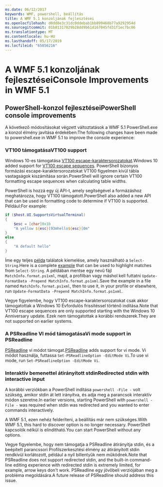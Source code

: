 ```yaml
---
ms.date: 06/12/2017
keywords: WMF, powershell, beállítás
title: A WMF 5.1 konzoljának fejlesztései
ms.openlocfilehash: d0dd8e3c31dc0ddebab1bb899468b77a9292954d
ms.sourcegitcommit: 01b81317029b28dd9b61d167045fd31f1ec7bc06
ms.translationtype: MT
ms.contentlocale: hu-HU
ms.lasthandoff: 05/17/2019
ms.locfileid: "65856216"
---
```

# <a name="console-improvements-in-wmf-51"></a><span data-ttu-id="fc8d8-103">A WMF 5.1 konzoljának fejlesztései</span><span class="sxs-lookup"><span data-stu-id="fc8d8-103">Console Improvements in WMF 5.1</span></span>

## <a name="powershell-console-improvements"></a><span data-ttu-id="fc8d8-104">PowerShell-konzol fejlesztései</span><span class="sxs-lookup"><span data-stu-id="fc8d8-104">PowerShell console improvements</span></span>

<span data-ttu-id="fc8d8-105">A következő módosításokat végzett változtatások a WMF 5.1 PowerShell.exe a konzol élmény javítása érdekében:</span><span class="sxs-lookup"><span data-stu-id="fc8d8-105">The following changes have been made to powershell.exe in WMF 5.1 to improve the console experience:</span></span>

### <a name="vt100-support"></a><span data-ttu-id="fc8d8-106">VT100 támogatása</span><span class="sxs-lookup"><span data-stu-id="fc8d8-106">VT100 support</span></span>

<span data-ttu-id="fc8d8-107">Windows 10-es támogatása [VT100 escape-karaktersorozatokat](/windows/console/console-virtual-terminal-sequences).</span><span class="sxs-lookup"><span data-stu-id="fc8d8-107">Windows 10 added support for [VT100 escape sequences](/windows/console/console-virtual-terminal-sequences).</span></span>
<span data-ttu-id="fc8d8-108">PowerShell bizonyos formázási escape-karaktersorozatokat VT100 figyelmen kívül tábla vastagságok kiszámítása során.</span><span class="sxs-lookup"><span data-stu-id="fc8d8-108">PowerShell will ignore certain VT100 formatting escape sequences when calculating table widths.</span></span>

<span data-ttu-id="fc8d8-109">PowerShell is hozzá egy új API-t, amely segítségével a formázáshoz meghatározza, hogy VT100 támogatott.</span><span class="sxs-lookup"><span data-stu-id="fc8d8-109">PowerShell also added a new API that can be used in formatting code to determine if VT100 is supported.</span></span> <span data-ttu-id="fc8d8-110">Például:</span><span class="sxs-lookup"><span data-stu-id="fc8d8-110">For example:</span></span>

```powershell
if ($host.UI.SupportsVirtualTerminal)
{
    $esc = [char]0x1b
    "A yellow ${esc}[93mhello${esc}[0m"
}
else
{
    "A default hello"
}
```

<span data-ttu-id="fc8d8-111">Íme egy teljes [példa](https://gist.github.com/lzybkr/dcb973dccd54900b67783c48083c28f7) találatok kiemelése, amely használható a `Select-String`.</span><span class="sxs-lookup"><span data-stu-id="fc8d8-111">Here is a complete [example](https://gist.github.com/lzybkr/dcb973dccd54900b67783c48083c28f7) that can be used to highlight matches from `Select-String`.</span></span> <span data-ttu-id="fc8d8-112">A példában mentse egy nevű fájl `MatchInfo.format.ps1xml`, majd, a profilban vagy máshol kell futtatni `Update-FormatData -Prepend MatchInfo.format.ps1xml`.</span><span class="sxs-lookup"><span data-stu-id="fc8d8-112">Save the example in a file named `MatchInfo.format.ps1xml`, then to use it, in your profile or elsewhere, run `Update-FormatData -Prepend MatchInfo.format.ps1xml`.</span></span>

<span data-ttu-id="fc8d8-113">Vegye figyelembe, hogy VT100 escape-karaktersorozatokat csak akkor támogatottak a Windows 10 Évfordulós frissítéssel történő indítása.</span><span class="sxs-lookup"><span data-stu-id="fc8d8-113">Note that VT100 escape sequences are only supported starting with the Windows 10 Anniversary update.</span></span>
<span data-ttu-id="fc8d8-114">Ezek nem támogatottak a korábbi rendszerek.</span><span class="sxs-lookup"><span data-stu-id="fc8d8-114">They are not supported on earlier systems.</span></span>

### <a name="vi-mode-support-in-psreadline"></a><span data-ttu-id="fc8d8-115">A PSReadline VI mód támogatása</span><span class="sxs-lookup"><span data-stu-id="fc8d8-115">Vi mode support in PSReadline</span></span>

<span data-ttu-id="fc8d8-116">[PSReadline](https://github.com/PowerShell/PSReadLine) vi módot támogat.</span><span class="sxs-lookup"><span data-stu-id="fc8d8-116">[PSReadline](https://github.com/PowerShell/PSReadLine) adds support for vi mode.</span></span> <span data-ttu-id="fc8d8-117">Vi módot használja, futtassa `Set-PSReadlineOption -EditMode Vi`.</span><span class="sxs-lookup"><span data-stu-id="fc8d8-117">To use vi mode, run `Set-PSReadlineOption -EditMode Vi`.</span></span>

### <a name="redirected-stdin-with-interactive-input"></a><span data-ttu-id="fc8d8-118">Interaktív bemenettel átirányított stdin</span><span class="sxs-lookup"><span data-stu-id="fc8d8-118">Redirected stdin with interactive input</span></span>

<span data-ttu-id="fc8d8-119">A korábbi verziókban a PowerShell indítása `powershell -File -` volt szükség, amikor stdin át lett irányítva, és adja meg a parancsok interaktív módon szeretne.</span><span class="sxs-lookup"><span data-stu-id="fc8d8-119">In earlier versions, starting PowerShell with `powershell -File -` was required when stdin was redirected and you wanted to enter commands interactively.</span></span>

<span data-ttu-id="fc8d8-120">A WMF 5.1, ezen nehéz felderíteni, a beállítás már nem szükséges.</span><span class="sxs-lookup"><span data-stu-id="fc8d8-120">With WMF 5.1, this hard to discover option is no longer necessary.</span></span> <span data-ttu-id="fc8d8-121">PowerShell kapcsolók nélkül is elindítható.</span><span class="sxs-lookup"><span data-stu-id="fc8d8-121">You can start PowerShell without any options.</span></span>

<span data-ttu-id="fc8d8-122">Vegye figyelembe, hogy nem támogatja a PSReadline átirányítja stdin, és a beépített parancssori Profilszerkesztési élmény az átirányított stdin rendkívül korlátozott, például a nyíl billentyűk nem működnek.</span><span class="sxs-lookup"><span data-stu-id="fc8d8-122">Note that PSReadline does not support redirected stdin, and the built-in command-line editing experience with redirected stdin is extremely limited, for example, arrow keys don't work.</span></span> <span data-ttu-id="fc8d8-123">PSReadline egy jövőbeli verziójában meg a probléma megoldására.</span><span class="sxs-lookup"><span data-stu-id="fc8d8-123">A future release of PSReadline should address this issue.</span></span>